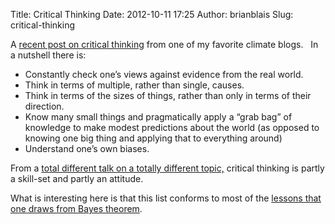 Title: Critical Thinking
Date: 2012-10-11 17:25
Author: brianblais
Slug: critical-thinking

A [recent post on critical thinking][] from one of my favorite climate
blogs.   In a nutshell there is:

-   Constantly check one’s views against evidence from the real world.
-   Think in terms of multiple, rather than single, causes.
-   Think in terms of the sizes of things, rather than only in terms of
    their direction.
-   Know many small things and pragmatically apply a “grab bag” of
    knowledge to make modest predictions about the world (as opposed to
    knowing one big thing and applying that to everything around)
-   Understand one’s own biases.

From a [total different talk on a totally different topic,][] critical
thinking is partly a skill-set and partly an attitude.  

What is interesting here is that this list conforms to most of the
[lessons that one draws from Bayes theorem][].

  [recent post on critical thinking]: http://judithcurry.com/2012/10/11/what-exactly-is-critical-thinking/
  [total different talk on a totally different topic,]: http://www.google.com/url?sa=t&rct=j&q=&esrc=s&source=web&cd=4&cad=rja&sqi=2&ved=0CDcQtwIwAw&url=http%3A%2F%2Fvimeo.com%2F36676883&ei=wAB3UJyKK-Xo0QGuzIHABA&usg=AFQjCNEHaolhWdIDPhYv2QrghOJFcx-xJA
  [lessons that one draws from Bayes theorem]: https://brianblais.wordpress.com/2012/06/03/lessons-from-bayes-rule/
